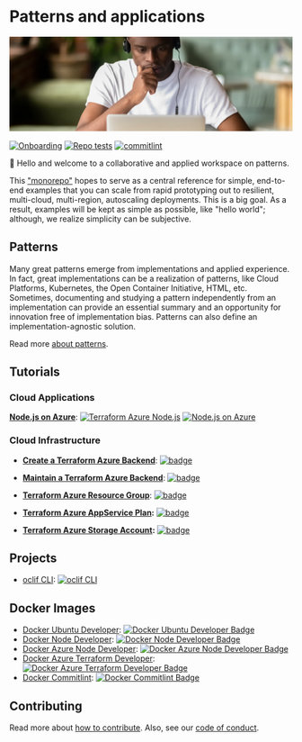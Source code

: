 # Patterns and applications

![tutorials-banner](./media/tutorial-banner.png)

[![Onboarding][badge-onboarding]][devops-onboarding] [![Repo tests][badge-repo]][devops-repo] [![commitlint][badge-commitlint]][devops-commitlint]

👋 Hello and welcome to a collaborative and applied workspace on patterns.

This ["monorepo"][monorepo] hopes to serve as a central reference for simple, end-to-end examples that you can scale from rapid prototyping out to resilient, multi-cloud, multi-region, autoscaling deployments. This is a big goal. As a result, examples will be kept as simple as possible, like "hello world"; although, we realize simplicity can be subjective.

## Patterns

Many great patterns emerge from implementations and applied experience. In fact, great implementations can be a realization of patterns, like Cloud Platforms, Kubernetes, the Open Container Initiative, HTML, etc. Sometimes, documenting and studying a pattern independently from an implementation can provide an essential summary and an opportunity for innovation free of implementation bias. Patterns can also define an implementation-agnostic solution.

Read more [about patterns][patterns].

## Tutorials

### Cloud Applications

**[Node.js on Azure][tutorials-node-azure]**: [![Terraform Azure Node.js][badge-tutorials-node-azure-infrastructure]][tutorials-node-azure] [![Node.js on Azure][badge-tutorials-node-azure-app]][tutorials-node-azure]

### Cloud Infrastructure

- **[Create a Terraform Azure Backend][tutorials-terraform-azure-backend]**: [![badge][badge-tutorials-terraform-azure-backend-create]][tutorials-terraform-azure-backend]
- **[Maintain a Terraform Azure Backend][tutorials-terraform-azure-backend]**: [![badge][badge-tutorials-terraform-azure-backend-maintain]][tutorials-terraform-azure-backend]

- **[Terraform Azure Resource Group][tutorials-terraform-azure-rg]**: [![badge][badge-tutorials-terraform-azure-rg]][tutorials-terraform-azure-rg]
- **[Terraform Azure AppService Plan][tutorials-terraform-azure-app-service-plan]:** [![badge][badge-tutorials-terraform-azure-app-service-plan]][tutorials-terraform-azure-app-service-plan]
- **[Terraform Azure Storage Account][tutorials-terraform-azure-storage-account]:** [![badge][badge-tutorials-terraform-azure-storage-account]][tutorials-terraform-azure-storage-account]

## Projects

- [oclif CLI][oclif-cli]: [![oclif CLI][oclif-cli-workflow-badge]][oclif-cli]

## Docker Images

- [Docker Ubuntu Developer][docker-ubuntu]: [![Docker Ubuntu Developer Badge][docker-ubuntu-workflow-badge]][docker-ubuntu]
- [Docker Node Developer][docker-node]: [![Docker Node Developer Badge][docker-node-workflow-badge]][docker-node]
- [Docker Azure Node Developer][docker-az-node]: [![Docker Azure Node Developer Badge][docker-az-node-workflow-badge]][docker-az-node]
- [Docker Azure Terraform Developer][docker-az-terraform]: [![Docker Azure Terraform Developer Badge][docker-az-terraform-workflow-badge]][docker-az-terraform]
- [Docker Commitlint][docker-commitlint]: [![Docker Commitlint Badge][docker-commitlint-workflow-badge]][docker-commitlint]

## Contributing

Read more about [how to contribute][contributing]. Also, see our [code of conduct][code-of-conduct].

[contributing]: ./docs/CONTRIBUTING.md
[code-of-conduct]: ./docs/CODE_OF_CONDUCT.md
[patterns]: ./docs/patterns/#readme
[monorepo]: https://en.wikipedia.org/wiki/Monorepo
[badge-onboarding]: https://github.com/ourchitecture/panda/workflows/Onboarding/badge.svg
[devops-onboarding]: https://github.com/ourchitecture/panda/actions?query=workflow%3AOnboarding
[badge-repo]: https://github.com/ourchitecture/panda/workflows/Repo%20tests/badge.svg
[devops-repo]: https://github.com/ourchitecture/panda/actions?query=workflow%3A%22Repo+tests%22
[badge-commitlint]: https://github.com/ourchitecture/panda/workflows/commitlint/badge.svg
[devops-commitlint]: https://github.com/ourchitecture/panda/actions?query=workflow%3Acommitlint
[tutorials-terraform-azure-backend]: ./src/tutorials/terraform/azure/backend/#readme
[badge-tutorials-terraform-azure-backend-create]: https://github.com/ourchitecture/panda/workflows/Tutorial:%20Create%20Terraform%20Azure%20Backend/badge.svg
[badge-tutorials-terraform-azure-backend-maintain]: https://github.com/ourchitecture/panda/workflows/Tutorial:%20Maintain%20Terraform%20Azure%20Backend/badge.svg
[tutorials-terraform-azure-rg]: ./src/tutorials/terraform/azure/resource-group/#readme
[badge-tutorials-terraform-azure-rg]: https://github.com/ourchitecture/panda/workflows/Tutorial:%20Terraform%20Azure%20Resource%20Group/badge.svg
[tutorials-terraform-azure-app-service-plan]: ./src/tutorials/terraform/azure/app-service-plan/#readme
[badge-tutorials-terraform-azure-app-service-plan]: https://github.com/ourchitecture/panda/workflows/Tutorial:%20Terraform%20Azure%20AppService%20Plan/badge.svg
[tutorials-terraform-azure-storage-account]: ./src/tutorials/terraform/azure/storage-account/#readme
[badge-tutorials-terraform-azure-storage-account]: https://github.com/ourchitecture/panda/workflows/Tutorial:%20Terraform%20Azure%20Storage%20Account/badge.svg
[tutorials-node-azure]: ./src/tutorials/node/azure/#readme
[badge-tutorials-node-azure-app]: https://github.com/ourchitecture/panda/workflows/Tutorial:%20Node.js%20on%20Azure/badge.svg
[badge-tutorials-node-azure-infrastructure]: https://github.com/ourchitecture/panda/workflows/Tutorial:%20Terraform%20Azure%20Node.js/badge.svg
[oclif-cli-workflow-badge]: https://github.com/ourchitecture/panda/workflows/CLI/badge.svg
[oclif-cli]: ./src/cli/node/oclif/#readme
[docker-ubuntu-workflow-badge]: https://github.com/ourchitecture/panda/workflows/Docker%20Ubuntu%20Developer/badge.svg
[docker-ubuntu]: ./src/docker/ubuntu/#readme
[docker-node-workflow-badge]: https://github.com/ourchitecture/panda/workflows/Docker%20Node%20Developer/badge.svg
[docker-node]: ./src/docker/node/#readme
[docker-az-node-workflow-badge]: https://github.com/ourchitecture/panda/workflows/Docker%20Azure%20Node%20Developer/badge.svg
[docker-az-node]: ./src/docker/az-node/#readme
[docker-az-terraform-workflow-badge]: https://github.com/ourchitecture/panda/workflows/Docker%20Azure%20Terraform%20Developer/badge.svg
[docker-az-terraform]: ./src/docker/az-terraform/#readme
[docker-commitlint-workflow-badge]: https://github.com/ourchitecture/panda/workflows/Docker%20Commitlint/badge.svg
[docker-commitlint]: ./src/docker/commitlint/#readme

